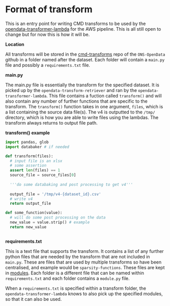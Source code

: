 # Format of transform
This is an entry point for writing CMD transforms to be used by the [opendata-transformer-lambda](https://github.com/ONS-OpenData/dp-opendata-upload/tree/main/opendata-transformer-lambda) for the AWS pipeline. This is all still open to change but for now this is how it will be.

**Location**

All transforms will be stored in the [cmd-transforms](https://github.com/ONS-OpenData/cmd-transforms) repo of the `ONS-OpenData` github in a folder named after the dataset. Each folder will contain a `main.py` file and possibly a `requirements.txt` file.

**main.py**

The main.py file is essentially the transform for the specified dataset. It is picked up by the `opendata-transform-retriever` and ran by the `opendata-transformer-lambda`.
This file contains a fuction called `transform()` and will also contain any number of further functions that are specific to the transform.
The `transform()` function takes in one argument, `files`, which is a list containing the source data file(s). The v4 is outputted to the `/tmp/` directory, which is how you are able to write files using the lambdas. The transform always returns to output file path.

**transform() example**

```python
import pandas, glob
import databaker # if needed

def transform(files):
  # input file is an xlsx
  # some assertion
  assert len(files) == 1
  source_file = source_files[0]
  
  '''do some databaking and post processing to get v4'''
  
  output_file = '/tmp/v4-{dataset_id}.csv'
  # write v4
  return output_file

def some_function(value):
  # will do some post processing on the data
  new_value = value.strip() # example
  return new_value



```

**requirements.txt**

This is a text file that supports the transform. It contains a list of any further python files that are needed by the transform that are not included in `main.py`. These are files that are used by multiple transforms so have been centralised, and example would be `sparsity-functions`. These files are kept in [modules](https://github.com/ONS-OpenData/cmd-transforms/tree/master/modules). Each folder is a different file that can be named within `requirements.txt` and each folder contains a `module.py` file.

When a `requirements.txt` is specified within a transform folder, the `opendata-transformer-lambda` knows to also pick up the specified modules, so that it can also be used.





